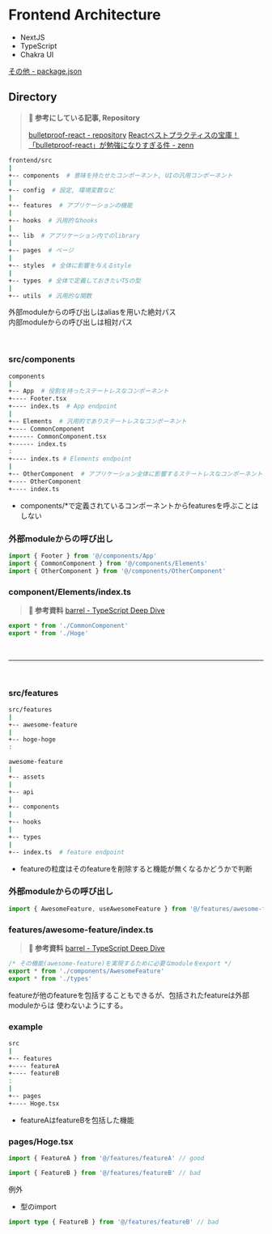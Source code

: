 # Frontend Architecture

- NextJS
- TypeScript
- Chakra UI

[その他 - package.json](https://github.com/mamaredo/streaming-now/blob/develop/frontend/package.json)

## Directory

> **📘 参考にしている記事, Repository**
>
> [bulletproof-react - repository](https://github.com/alan2207/bulletproof-react/blob/master/docs/project-structure.md)
> [Reactベストプラクティスの宝庫！「bulletproof-react」が勉強になりすぎる件 - zenn](https://zenn.dev/meijin/articles/bulletproof-react-is-best-architecture)

```sh
frontend/src
|
+-- components  # 意味を持たせたコンポーネント, UIの汎用コンポーネント
|
+-- config  # 設定, 環境変数など
|
+-- features  # アプリケーションの機能
|
+-- hooks  # 汎用的なhooks
|
+-- lib  # アプリケーション内でのlibrary
|
+-- pages  # ページ
|
+-- styles  # 全体に影響を与えるstyle
|
+-- types  # 全体で定義しておきたいTSの型
|
+-- utils  # 汎用的な関数
```

外部moduleからの呼び出しはaliasを用いた絶対パス  
内部moduleからの呼び出しは相対パス

<br />

### src/components

```sh
components
|
+-- App  # 役割を持ったステートレスなコンポーネント
+---- Footer.tsx
+---- index.ts  # App endpoint
|
+-- Elements  # 汎用的でありステートレスなコンポーネント
+---- CommonComponent
+------ CommonComponent.tsx
+------ index.ts
:
+---- index.ts # Elements endpoint
|
+-- OtherComponent  # アプリケーション全体に影響するステートレスなコンポーネント
+---- OtherComponent
+---- index.ts
```

- components/*で定義されているコンポーネントからfeaturesを呼ぶことはしない

### 外部moduleからの呼び出し

```typescript
import { Footer } from '@/components/App'
import { CommonComponent } from '@/components/Elements'
import { OtherComponent } from '@/components/OtherComponent'
```

### component/Elements/index.ts

> **📘 参考資料**
> [barrel - TypeScript Deep Dive](https://typescript-jp.gitbook.io/deep-dive/main-1/barrel)

```typescript
export * from './CommonComponent'
export * from './Hoge'
```

<br />

***

<br />

### src/features

```sh
src/features
|
+-- awesome-feature
|
+-- hoge-hoge
:
```

```sh
awesome-feature
|
+-- assets
|
+-- api
|
+-- components
|
+-- hooks
|
+-- types
|
+-- index.ts  # feature endpoint
```

- featureの粒度はそのfeatureを削除すると機能が無くなるかどうかで判断

### 外部moduleからの呼び出し

```typescript
import { AwesomeFeature, useAwesomeFeature } from '@/features/awesome-feature'
```

### features/awesome-feature/index.ts

> **📘 参考資料**
> [barrel - TypeScript Deep Dive](https://typescript-jp.gitbook.io/deep-dive/main-1/barrel)

```typescript
/* その機能(awesome-feature)を実現するために必要なmoduleをexport */
export * from './components/AwesomeFeature'
export * from './types'
```

featureが他のfeatureを包括することもできるが、包括されたfeatureは外部moduleからは
使わないようにする。

### example

```sh
src
|
+-- features
+---- featureA
+---- featureB
:
|
+-- pages
+---- Hoge.tsx
```

- featureAはfeatureBを包括した機能

### pages/Hoge.tsx

```typescript
import { FeatureA } from '@/features/featureA' // good
```

```typescript
import { FeatureB } from '@/features/featureB' // bad
```

例外

- 型のimport

```typescript
import type { FeatureB } from '@/features/featureB' // bad
```

<br />
